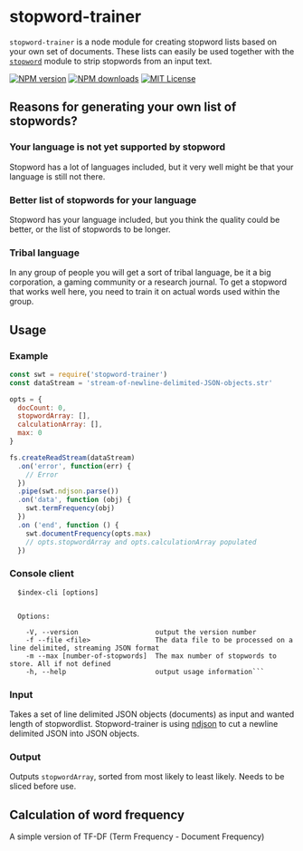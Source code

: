# stopword-trainer
`stopword-trainer` is a node module for creating stopword lists based on your own set of documents. These lists can easily be used together with the [`stopword`](https://github.com/fergiemcdowall/stopword/) module to strip stopwords from an input text.

[![NPM version][npm-version-image]][npm-url]
[![NPM downloads][npm-downloads-image]][npm-url]
[![MIT License][license-image]][license-url]

## Reasons for generating your own list of stopwords?

### Your language is not yet supported by stopword
Stopword has a lot of languages included, but it very well might be that your language is still not there.

### Better list of stopwords for your language
Stopword has your language included, but you think the quality could be better, or the list of stopwords to be longer.

### Tribal language
In any group of people you will get a sort of tribal language, be it a big corporation, a gaming community or a research journal. To get a stopword that works well here, you need to train it on actual words used within the group.

## Usage

### Example
```javascript
const swt = require('stopword-trainer')
const dataStream = 'stream-of-newline-delimited-JSON-objects.str'

opts = {
  docCount: 0,
  stopwordArray: [],
  calculationArray: [],
  max: 0
}

fs.createReadStream(dataStream)
  .on('error', function(err) {
    // Error
  })
  .pipe(swt.ndjson.parse())
  .on('data', function (obj) {
    swt.termFrequency(obj)
  })
  .on ('end', function () {
    swt.documentFrequency(opts.max)
    // opts.stopwordArray and opts.calculationArray populated
  })
```

### Console client
```
  $index-cli [options]


  Options:

    -V, --version                   output the version number
    -f --file <file>                The data file to be processed on a line delimited, streaming JSON format
    -m --max [number-of-stopwords]  The max number of stopwords to store. All if not defined
    -h, --help                      output usage information```
```

### Input
Takes a set of line delimited JSON objects (documents) as input and wanted length of stopwordlist. Stopword-trainer is using [ndjson]() to cut a newline delimited JSON into JSON objects.

### Output
Outputs `stopwordArray`, sorted from most likely to least likely. Needs to be sliced before use.

## Calculation of word frequency
A simple version of TF-DF (Term Frequency - Document Frequency)

[license-image]: http://img.shields.io/badge/license-MIT-blue.svg?style=flat
[license-url]: LICENSE
[npm-url]: https://npmjs.org/package/stopword-trainer
[npm-version-image]: http://img.shields.io/npm/v/stopword-trainer.svg?style=flat
[npm-downloads-image]: http://img.shields.io/npm/dm/stopword-trainer.svg?style=flat

